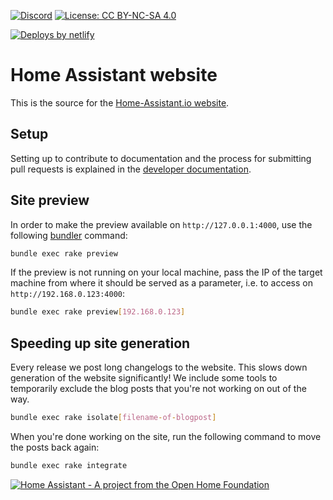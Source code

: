 [![Discord](https://img.shields.io/discord/330944238910963714.svg)](https://www.home-assistant.io/join-chat/)
[![License: CC BY-NC-SA 4.0](https://img.shields.io/badge/License-CC%20BY--NC--SA%204.0-lightgrey.svg)](https://creativecommons.org/licenses/by-nc-sa/4.0/)

[![Deploys by netlify](https://www.netlify.com/img/global/badges/netlify-color-bg.svg)](https://www.netlify.com)

# Home Assistant website

This is the source for the [Home-Assistant.io website](https://home-assistant.io).

## Setup

Setting up to contribute to documentation and the process for submitting pull requests is explained in the [developer documentation](https://developers.home-assistant.io/docs/documenting/).

## Site preview

In order to make the preview available on `http://127.0.0.1:4000`, use the following [bundler](
https://bundler.io/
) command:

```bash
bundle exec rake preview
```

If the preview is not running on your local machine, pass the IP of the target machine from where it should be served as a parameter, i.e. to access on `http://192.168.0.123:4000`:

```bash
bundle exec rake preview[192.168.0.123]
```

## Speeding up site generation

Every release we post long changelogs to the website. This slows down generation of the website significantly! We include some tools to temporarily exclude the blog posts that you're not working on out of the way.

```bash
bundle exec rake isolate[filename-of-blogpost]
```

When you're done working on the site, run the following command to move the posts back again:

```bash
bundle exec rake integrate
```

[![Home Assistant - A project from the Open Home Foundation](https://www.openhomefoundation.org/badges/home-assistant.png)](https://www.openhomefoundation.org/)
